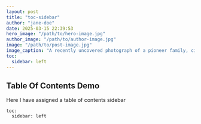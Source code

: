 ```yaml
---
layout: post
title: "toc-sidebar"
author: "jane-doe"
date: 2025-03-15 22:39:53
hero_image: "/path/to/hero-image.jpg"
author_image: "/path/to/author-image.jpg"
image: "/path/to/post-image.jpg"
image_caption: "A recently uncovered photograph of a pioneer family, circa 1850s."
toc:
  sidebar: left
---
```


## Table Of Contents Demo
Here I have assigned a table of contents sidebar

```
toc:
  sidebar: left
```
